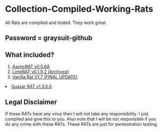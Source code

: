 # Collection-Compiled-Working-Rats
All Rats are compiled and tested. They work great.
<h2> Password = graysuit-github</h2>
<h2>What included?</h2>
<ol><li><a href="https://github.com/NYAN-x-CAT/AsyncRAT-C-Sharp/releases">AsyncRAT v0.5.6A</a></li>
<li><a href="https://github.com/NYAN-x-CAT/Lime-RAT/releases">LimeRAT v0.1.9.2 (Archived)</a></li>
<li><a href="https://github.com/DannyTheSloth/VanillaRAT/releases">Vanilla Rat V1.7 (FINAL UPDATE)</a></li></ol>
<li><a href="https://github.com/quasar/QuasarRAT/releases">Quasar RAT v1.3.0.0</a></li></ol>
<h2>Legal Disclaimer</h2>
<p>If these RATs have any virus then I will not take any responsibility. I just compiled and give this to you. Also note that I will be not responsible if you do any crime with these RATs. These RATs are just for pentestration testing.</p>
